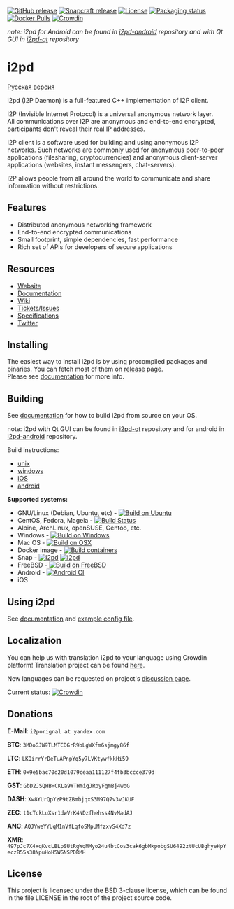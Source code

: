 [![GitHub release](https://img.shields.io/github/release/PurpleI2P/i2pd.svg?label=latest%20release)](https://github.com/PurpleI2P/i2pd/releases/latest)
[![Snapcraft release](https://snapcraft.io/i2pd/badge.svg)](https://snapcraft.io/i2pd)
[![License](https://img.shields.io/github/license/PurpleI2P/i2pd.svg)](https://github.com/PurpleI2P/i2pd/blob/openssl/LICENSE)
[![Packaging status](https://repology.org/badge/tiny-repos/i2pd.svg)](https://repology.org/project/i2pd/versions)
[![Docker Pulls](https://img.shields.io/docker/pulls/purplei2p/i2pd)](https://hub.docker.com/r/purplei2p/i2pd)
[![Crowdin](https://badges.crowdin.net/i2pd/localized.svg)](https://crowdin.com/project/i2pd)

*note: i2pd for Android can be found in [i2pd-android](https://github.com/PurpleI2P/i2pd-android) repository and with Qt GUI in [i2pd-qt](https://github.com/PurpleI2P/i2pd-qt) repository*

i2pd
====

[Русская версия](https://github.com/PurpleI2P/i2pd_docs_ru/blob/master/README.md)

i2pd (I2P Daemon) is a full-featured C++ implementation of I2P client.  

I2P (Invisible Internet Protocol) is a universal anonymous network layer.  
All communications over I2P are anonymous and end-to-end encrypted, participants
don't reveal their real IP addresses.  

I2P client is a software used for building and using anonymous I2P
networks. Such networks are commonly used for anonymous peer-to-peer
applications (filesharing, cryptocurrencies) and anonymous client-server
applications (websites, instant messengers, chat-servers).  

I2P allows people from all around the world to communicate and share information
without restrictions.  

Features
--------

* Distributed anonymous networking framework  
* End-to-end encrypted communications  
* Small footprint, simple dependencies, fast performance  
* Rich set of APIs for developers of secure applications  

Resources
---------

* [Website](http://i2pd.website)
* [Documentation](https://i2pd.readthedocs.io/en/latest/)
* [Wiki](https://github.com/PurpleI2P/i2pd/wiki)
* [Tickets/Issues](https://github.com/PurpleI2P/i2pd/issues)
* [Specifications](https://geti2p.net/spec)
* [Twitter](https://twitter.com/hashtag/i2pd)

Installing
----------

The easiest way to install i2pd is by using precompiled packages and binaries.
You can fetch most of them on [release](https://github.com/PurpleI2P/i2pd/releases/latest) page.  
Please see [documentation](https://i2pd.readthedocs.io/en/latest/user-guide/install/) for more info.

Building
--------
See [documentation](https://i2pd.readthedocs.io/en/latest/) for how to build
i2pd from source on your OS.  

note: i2pd with Qt GUI can be found in [i2pd-qt](https://github.com/PurpleI2P/i2pd-qt) repository and for android in [i2pd-android](https://github.com/PurpleI2P/i2pd-android) repository.


Build instructions:

* [unix](https://i2pd.readthedocs.io/en/latest/devs/building/unix/)
* [windows](https://i2pd.readthedocs.io/en/latest/devs/building/windows/)
* [iOS](https://i2pd.readthedocs.io/en/latest/devs/building/ios/)
* [android](https://i2pd.readthedocs.io/en/latest/devs/building/android/)


**Supported systems:**

* GNU/Linux (Debian, Ubuntu, etc) - [![Build on Ubuntu](https://github.com/PurpleI2P/i2pd/actions/workflows/build.yml/badge.svg)](https://github.com/PurpleI2P/i2pd/actions/workflows/build.yml)
* CentOS, Fedora, Mageia - [![Build Status](https://copr.fedorainfracloud.org/coprs/supervillain/i2pd/package/i2pd-git/status_image/last_build.png)](https://copr.fedorainfracloud.org/coprs/supervillain/i2pd/package/i2pd-git/)
* Alpine, ArchLinux, openSUSE, Gentoo, etc.
* Windows - [![Build on Windows](https://github.com/PurpleI2P/i2pd/actions/workflows/build-windows.yml/badge.svg)](https://github.com/PurpleI2P/i2pd/actions/workflows/build-windows.yml)
* Mac OS - [![Build on OSX](https://github.com/PurpleI2P/i2pd/actions/workflows/build-osx.yml/badge.svg)](https://github.com/PurpleI2P/i2pd/actions/workflows/build-osx.yml)
* Docker image - [![Build containers](https://github.com/PurpleI2P/i2pd/actions/workflows/docker.yml/badge.svg)](https://github.com/PurpleI2P/i2pd/actions/workflows/docker.yml)
* Snap - [![i2pd](https://snapcraft.io/i2pd/badge.svg)](https://snapcraft.io/i2pd) [![i2pd](https://snapcraft.io/i2pd/trending.svg?name=0)](https://snapcraft.io/i2pd)
* FreeBSD - [![Build on FreeBSD](https://github.com/PurpleI2P/i2pd/actions/workflows/build-freebsd.yml/badge.svg)](https://github.com/PurpleI2P/i2pd/actions/workflows/build-freebsd.yml)
* Android - [![Android CI](https://github.com/PurpleI2P/i2pd-android/actions/workflows/android.yml/badge.svg)](https://github.com/PurpleI2P/i2pd-android/actions/workflows/android.yml)
* iOS

Using i2pd
----------

See [documentation](https://i2pd.readthedocs.io/en/latest/user-guide/run/) and
[example config file](https://github.com/PurpleI2P/i2pd/blob/openssl/contrib/i2pd.conf).

Localization
------------

You can help us with translation i2pd to your language using Crowdin platform!
Translation project can be found [here](https://crowdin.com/project/i2pd).

New languages can be requested on project's [discussion page](https://crowdin.com/project/i2pd/discussions).

Current status: [![Crowdin](https://badges.crowdin.net/i2pd/localized.svg)](https://crowdin.com/project/i2pd)

Donations
---------

**E-Mail**: ```i2porignal at yandex.com```

**BTC**: ```3MDoGJW9TLMTCDGrR9bLgWXfm6sjmgy86f```

**LTC**: ```LKQirrYrDeTuAPnpYq5y7LVKtywfkkHi59```

**ETH**: ```0x9e5bac70d20d1079ceaa111127f4fb3bccce379d```

**GST**: ```GbD2JSQHBHCKLa9WTHmigJRpyFgmBj4woG```

**DASH**: ```Xw8YUrQpYzP9tZBmbjqxS3M97Q7v3vJKUF```

**ZEC**: ```t1cTckLuXsr1dwVrK4NDzfhehss4NvMadAJ```

**ANC**: ```AQJYweYYUqM1nVfLqfoSMpUMfzxvS4Xd7z```

**XMR**: ```497pJc7X4xqKvcLBLpSUtRgWqMMyo24u4btCos3cak6gbMkpobgSU6492ztUcUBghyeHpYeczB55s38NpuHoH5WGNSPDRMH```

License
-------

This project is licensed under the BSD 3-clause license, which can be found in the file
LICENSE in the root of the project source code.  
